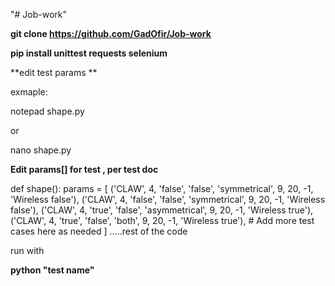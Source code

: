 
"# Job-work" 

**git clone https://github.com/GadOfir/Job-work**

**pip install unittest requests selenium**

**edit test params  **

exmaple:

notepad shape.py

or

nano shape.py

**Edit params[] for test , per test doc**

def shape():
    params = [
        ('CLAW', 4, 'false', 'false', 'symmetrical', 9, 20, -1, 'Wireless false'),
        ('CLAW', 4, 'false', 'false', 'symmetrical', 9, 20, -1, 'Wireless false'),
        ('CLAW', 4, 'true', 'false', 'asymmetrical', 9, 20, -1, 'Wireless true'),
        ('CLAW', 4, 'true', 'false', 'both', 9, 20, -1, 'Wireless true'),
        # Add more test cases here as needed
    ]
.....rest of the code 


run with 

**python "test name"**
